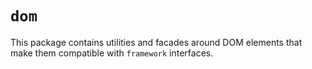 # `dom`

This package contains utilities and facades around DOM elements that make them
compatible with `framework` interfaces.
